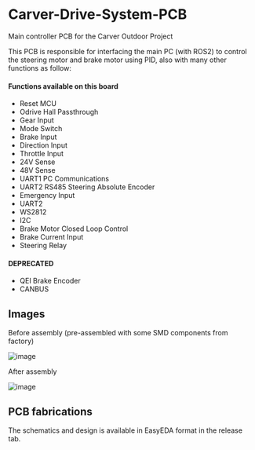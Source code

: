 # Carver-Drive-System-PCB
Main controller PCB for the Carver Outdoor Project

This PCB is responsible for interfacing the main PC (with ROS2) to control the steering motor and brake motor using PID, also with many other functions as follow:

#### Functions available on this board
- Reset MCU
- Odrive Hall Passthrough
- Gear Input
- Mode Switch
- Brake Input
- Direction Input
- Throttle Input
- 24V Sense
- 48V Sense
- UART1 PC Communications
- UART2 RS485 Steering Absolute Encoder
- Emergency Input
- UART2
- WS2812
- I2C
- Brake Motor Closed Loop Control
- Brake Current Input
- Steering Relay

#### DEPRECATED
- QEI Brake Encoder
- CANBUS

## Images
Before assembly (pre-assembled with some SMD components from factory)

![image](https://github.com/Nopparuj-an/Carver-Drive-System-PCB/assets/47713359/20e4e528-4de7-4263-be06-bf312b386abb)

After assembly

![image](https://github.com/Nopparuj-an/Carver-Drive-System-PCB/assets/47713359/b121e738-4cd2-4bcb-bb1b-30b9f794bec3)

## PCB fabrications
The schematics and design is available in EasyEDA format in the release tab.
